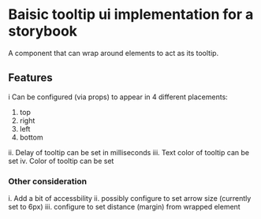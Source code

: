 # Baisic tooltip ui implementation for a storybook

A component that can wrap around elements to act as its tooltip.

## Features
i Can be configured (via props) to appear in 4 different placements: 
  1. top
  2. right
  3. left
  4. bottom

ii.  Delay of tooltip can be set in milliseconds
iii. Text color of tooltip can be set
iv.  Color of tooltip can be set

### Other consideration

i.   Add a bit of accessbility
ii.  possibly configure to set arrow size (currently set to 6px)
iii. configure to set distance (margin) from wrapped element


